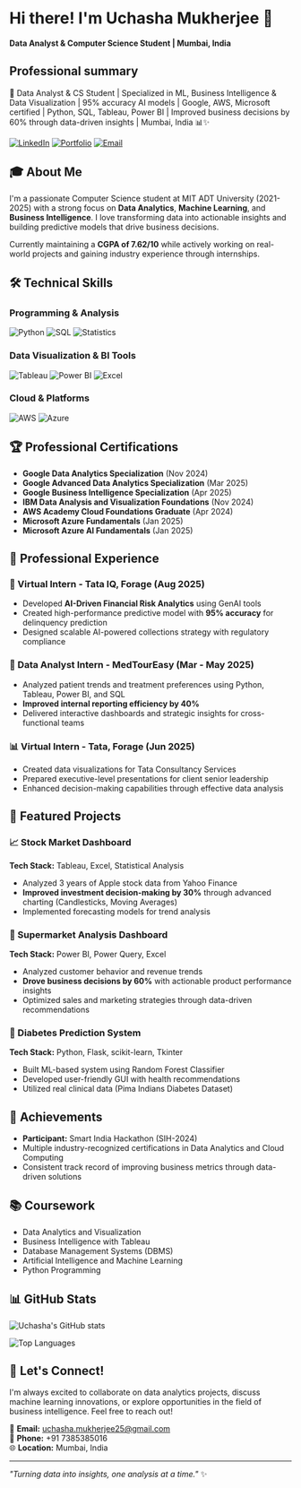 # Hi there! I'm Uchasha Mukherjee 👋

**Data Analyst & Computer Science Student | Mumbai, India**

## Professional summary 

🎯 Data Analyst & CS Student | Specialized in ML, Business Intelligence & Data Visualization | 95% accuracy AI models | Google, AWS, Microsoft certified | Python, SQL, Tableau, Power BI | Improved business decisions by 60% through data-driven insights | Mumbai, India 📊✨

[![LinkedIn](https://img.shields.io/badge/LinkedIn-0077B5?style=for-the-badge&logo=linkedin&logoColor=white)](https://linkedin.com/in/uchasha-mukherjee)
[![Portfolio](https://img.shields.io/badge/Portfolio-FF5722?style=for-the-badge&logo=todoist&logoColor=white)](#)
[![Email](https://img.shields.io/badge/Email-D14836?style=for-the-badge&logo=gmail&logoColor=white)](mailto:uchasha.mukherjee25@gmail.com)

## 🎓 About Me

I'm a passionate Computer Science student at MIT ADT University (2021-2025) with a strong focus on **Data Analytics**, **Machine Learning**, and **Business Intelligence**. I love transforming data into actionable insights and building predictive models that drive business decisions.

Currently maintaining a **CGPA of 7.62/10** while actively working on real-world projects and gaining industry experience through internships.

## 🛠️ Technical Skills

### Programming & Analysis
![Python](https://img.shields.io/badge/Python-3776AB?style=flat&logo=python&logoColor=white)
![SQL](https://img.shields.io/badge/SQL-336791?style=flat&logo=postgresql&logoColor=white)
![Statistics](https://img.shields.io/badge/Statistics-FF6B6B?style=flat&logo=chartdotjs&logoColor=white)

### Data Visualization & BI Tools
![Tableau](https://img.shields.io/badge/Tableau-E97627?style=flat&logo=tableau&logoColor=white)
![Power BI](https://img.shields.io/badge/Power_BI-F2C811?style=flat&logo=powerbi&logoColor=black)
![Excel](https://img.shields.io/badge/Excel-217346?style=flat&logo=microsoftexcel&logoColor=white)

### Cloud & Platforms
![AWS](https://img.shields.io/badge/AWS-232F3E?style=flat&logo=amazonaws&logoColor=white)
![Azure](https://img.shields.io/badge/Azure-0078D4?style=flat&logo=microsoftazure&logoColor=white)

## 🏆 Professional Certifications

- **Google Data Analytics Specialization** (Nov 2024)
- **Google Advanced Data Analytics Specialization** (Mar 2025)
- **Google Business Intelligence Specialization** (Apr 2025)
- **IBM Data Analysis and Visualization Foundations** (Nov 2024)
- **AWS Academy Cloud Foundations Graduate** (Apr 2024)
- **Microsoft Azure Fundamentals** (Jan 2025)
- **Microsoft Azure AI Fundamentals** (Jan 2025)

## 💼 Professional Experience

### 🏢 Virtual Intern - Tata IQ, Forage (Aug 2025)
- Developed **AI-Driven Financial Risk Analytics** using GenAI tools
- Created high-performance predictive model with **95% accuracy** for delinquency prediction
- Designed scalable AI-powered collections strategy with regulatory compliance

### 🏥 Data Analyst Intern - MedTourEasy (Mar - May 2025)
- Analyzed patient trends and treatment preferences using Python, Tableau, Power BI, and SQL
- **Improved internal reporting efficiency by 40%**
- Delivered interactive dashboards and strategic insights for cross-functional teams

### 📊 Virtual Intern - Tata, Forage (Jun 2025)
- Created data visualizations for Tata Consultancy Services
- Prepared executive-level presentations for client senior leadership
- Enhanced decision-making capabilities through effective data analysis

## 🚀 Featured Projects

### 📈 Stock Market Dashboard
**Tech Stack:** Tableau, Excel, Statistical Analysis
- Analyzed 3 years of Apple stock data from Yahoo Finance
- **Improved investment decision-making by 30%** through advanced charting (Candlesticks, Moving Averages)
- Implemented forecasting models for trend analysis

### 🛒 Supermarket Analysis Dashboard
**Tech Stack:** Power BI, Power Query, Excel
- Analyzed customer behavior and revenue trends
- **Drove business decisions by 60%** with actionable product performance insights
- Optimized sales and marketing strategies through data-driven recommendations

### 🏥 Diabetes Prediction System
**Tech Stack:** Python, Flask, scikit-learn, Tkinter
- Built ML-based system using Random Forest Classifier
- Developed user-friendly GUI with health recommendations
- Utilized real clinical data (Pima Indians Diabetes Dataset)

## 🏅 Achievements

- **Participant:** Smart India Hackathon (SIH-2024)
- Multiple industry-recognized certifications in Data Analytics and Cloud Computing
- Consistent track record of improving business metrics through data-driven solutions

## 📚 Coursework

- Data Analytics and Visualization
- Business Intelligence with Tableau
- Database Management Systems (DBMS)
- Artificial Intelligence and Machine Learning
- Python Programming

## 📊 GitHub Stats

![Uchasha's GitHub stats](https://github-readme-stats.vercel.app/api?username=uchasha2825&show_icons=true&theme=radical)

![Top Languages](https://github-readme-stats.vercel.app/api/top-langs/?username=uchasha2825&layout=compact&theme=radical)

## 🤝 Let's Connect!

I'm always excited to collaborate on data analytics projects, discuss machine learning innovations, or explore opportunities in the field of business intelligence. Feel free to reach out!

📧 **Email:** uchasha.mukherjee25@gmail.com  
📱 **Phone:** +91 7385385016  
🌐 **Location:** Mumbai, India

---

*"Turning data into insights, one analysis at a time."* ✨
